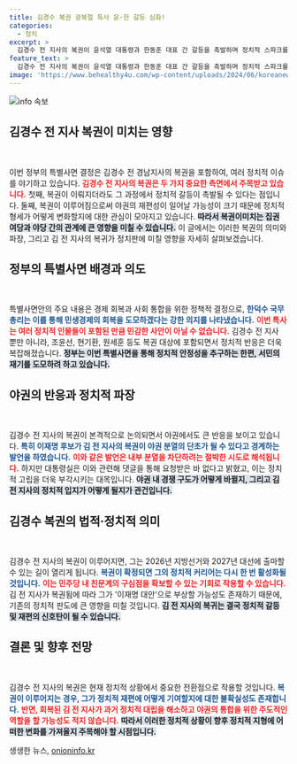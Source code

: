 ```yaml
---
title: 김경수 복권 광복절 특사 윤·한 갈등 심화!
categories:
  - 정치
excerpt: >
  김경수 전 지사의 복권이 윤석열 대통령과 한동훈 대표 간 갈등을 촉발하며 정치적 스파크를 일으키고 있다. 이번 사면은 야권에도 큰 영향을 미칠 전망으로, 김 전 지사의 귀환이 이재명 후보와의 경쟁 구도로 이어질 가능성에 대한 우려가 확산되고 있다.
feature_text: >
  김경수 전 지사의 복권이 윤석열 대통령과 한동훈 대표 간 갈등을 촉발하며 정치적 스파크를 일으키고 있다. 이번 사면은 야권에도 큰 영향을 미칠 전망으로, 김 전 지사의 귀환이 이재명 후보와의 경쟁 구도로 이어질 가능성에 대한 우려가 확산되고 있다.
image: 'https://www.behealthy4u.com/wp-content/uploads/2024/06/koreanews.jpg'
---
```


<p><img src="https://www.behealthy4u.com/wp-content/uploads/2024/06/koreanews.jpg" alt="info 속보" /></p>

<h2 data-ke-size="size26">김경수 전 지사 복권이 미치는 영향</h2>

<p data-ke-size="size16">&nbsp;</p>

<p>이번 정부의 특별사면 결정은 김경수 전 경남지사의 복권을 포함하여, 여러 정치적 이슈를 야기하고 있습니다. <b><span style="color: #ee2323;">김경수 전 지사의 복권은 두 가지 중요한 측면에서 주목받고 있습니다.</span></b> 첫째, 복권이 이뤄지더라도 그 과정에서 정치적 갈등이 촉발될 수 있다는 점입니다. 둘째, 복권이 이루어짐으로써 야권의 재편성이 일어날 가능성이 크기 때문에 정치적 형세가 어떻게 변화할지에 대한 관심이 모아지고 있습니다. <b><span style="background-color: #21538527;">따라서 복권이미치는 집권 여당과 야당 간의 관계에 큰 영향을 미칠 수 있습니다.</span></b> 이 글에서는 이러한 복권의 의미와 파장, 그리고 김 전 지사의 복귀가 정치판에 미칠 영향을 자세히 살펴보겠습니다.</p>

<h2 data-ke-size="size26">정부의 특별사면 배경과 의도</h2>

<p data-ke-size="size16">&nbsp;</p>

<p>특별사면안의 주요 내용은 경제 회복과 사회 통합을 위한 정책적 결정으로, <b><span style="color: #1a5490;">한덕수 국무총리는 이를 통해 민생경제의 회복을 도모하겠다는 강한 의지를 나타냈습니다.</span></b> <b><span style="color: #ee2323;">이번 특사는 여러 정치적 인물들이 포함된 만큼 민감한 사안이 아닐 수 없습니다.</span></b> 김경수 전 지사 뿐만 아니라, 조윤선, 현기환, 원세훈 등도 복권 대상에 포함되면서 정치적 반응은 더욱 복잡해졌습니다. <b><span style="background-color: #21538527;">정부는 이번 특별사면을 통해 정치적 안정성을 추구하는 한편, 서민의 재기를 도모하려 하고 있습니다.</span></b></p>

<h2 data-ke-size="size26">야권의 반응과 정치적 파장</h2>

<p data-ke-size="size16">&nbsp;</p>

<p>김경수 전 지사의 복권이 본격적으로 논의되면서 야권에서도 큰 반응을 보이고 있습니다. <b><span style="color: #1a5490;">특히 이재명 후보가 김 전 지사의 복권이 야권 분열의 단초가 될 수 있다고 경계하는 발언을 하였습니다.</span></b> <b><span style="color: #ee2323;">이와 같은 발언은 내부 분열을 차단하려는 절박한 시도로 해석됩니다.</span></b> 하지만 대통령실은 이와 관련해 댓글을 통해 요청받은 바 없다고 밝혔고, 이는 정치적 고립을 더욱 부각시키는 대목입니다. <b><span style="background-color: #21538527;">야권 내 경쟁 구도가 어떻게 바뀔지, 그리고 김 전 지사의 정치적 입지가 어떻게 될지가 관건입니다.</span></b></p>

<h2 data-ke-size="size26">김경수 복권의 법적·정치적 의미</h2>

<p data-ke-size="size16">&nbsp;</p>

<p>김경수 전 지사의 복권이 이루어지면, 그는 2026년 지방선거와 2027년 대선에 출마할 수 있는 길이 열리게 됩니다. <b><span style="color: #1a5490;">복권이 확정되면 그의 정치적 커리어는 다시 한 번 활성화될 것입니다.</span></b> <b><span style="color: #ee2323;">이는 민주당 내 친문계의 구심점을 확보할 수 있는 기회로 작용할 수 있습니다.</span></b> 김 전 지사가 복권됨에 따라 그가 '이재명 대안'으로 부상할 가능성도 존재하기 때문에, 기존의 정치적 판도에 큰 영향을 미칠 것입니다. <b><span style="background-color: #21538527;">김 전 지사의 복귀는 결국 정치적 갈등 및 재편의 신호탄이 될 수 있습니다.</span></b></p>

<h2 data-ke-size="size26">결론 및 향후 전망</h2>

<p data-ke-size="size16">&nbsp;</p>

<p>김경수 전 지사의 복권은 현재 정치적 상황에서 중요한 전환점으로 작용할 것입니다. <b><span style="color: #1a5490;">복권이 이루어지는 경우, 그가 정치적 재편에 어떻게 기여할지에 대한 불확실성도 존재합니다.</span></b> <b><span style="color: #ee2323;">반면, 회복된 김 전 지사가 과거 정치적 대립을 해소하고 야권의 통합을 위한 주도적인 역할을 할 가능성도 적지 않습니다.</span></b> <b><span style="background-color: #21538527;">따라서 이러한 정치적 상황이 향후 정치적 지형에 어떠한 변화를 가져올지 주목해야 할 시점입니다.</span></b></p>
생생한 뉴스, <a href="https://onioninfo.kr" rel="dofollow">onioninfo.kr</a>


